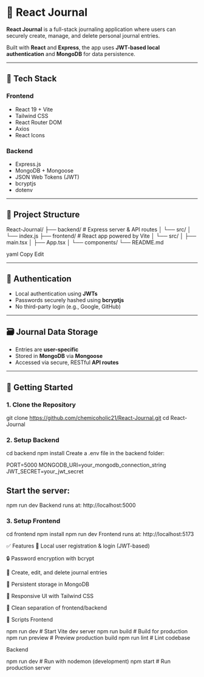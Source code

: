 # 📓 React Journal

**React Journal** is a full-stack journaling application where users can securely create, manage, and delete personal journal entries.

Built with **React** and **Express**, the app uses **JWT-based local authentication** and **MongoDB** for data persistence.

---

## 🔧 Tech Stack

### Frontend
- React 19 + Vite  
- Tailwind CSS  
- React Router DOM  
- Axios  
- React Icons  

### Backend
- Express.js  
- MongoDB + Mongoose  
- JSON Web Tokens (JWT)  
- bcryptjs  
- dotenv  

---

## 📁 Project Structure

React-Journal/
├── backend/ # Express server & API routes
│ └── src/
│ └── index.js
├── frontend/ # React app powered by Vite
│ └── src/
│ ├── main.tsx
│ ├── App.tsx
│ └── components/
└── README.md

yaml
Copy
Edit

---

## 🔐 Authentication

- Local authentication using **JWTs**  
- Passwords securely hashed using **bcryptjs**  
- No third-party login (e.g., Google, GitHub)  

---

## 🗃️ Journal Data Storage

- Entries are **user-specific**
- Stored in **MongoDB** via **Mongoose**
- Accessed via secure, RESTful **API routes**

---

## 🚀 Getting Started

### 1. Clone the Repository


git clone https://github.com/chemicoholic21/React-Journal.git
cd React-Journal

### 2. Setup Backend

cd backend
npm install
Create a .env file in the backend folder:


PORT=5000
MONGODB_URI=your_mongodb_connection_string
JWT_SECRET=your_jwt_secret


## Start the server:


npm run dev
Backend runs at: http://localhost:5000

### 3. Setup Frontend

cd frontend
npm install
npm run dev
Frontend runs at: http://localhost:5173

✅ Features
🔐 Local user registration & login (JWT-based)

🔒 Password encryption with bcrypt

📝 Create, edit, and delete journal entries

🧾 Persistent storage in MongoDB

📱 Responsive UI with Tailwind CSS

🧼 Clean separation of frontend/backend

🧪 Scripts
Frontend

npm run dev       # Start Vite dev server
npm run build     # Build for production
npm run preview   # Preview production build
npm run lint      # Lint codebase

Backend

npm run dev       # Run with nodemon (development)
npm start         # Run production server
